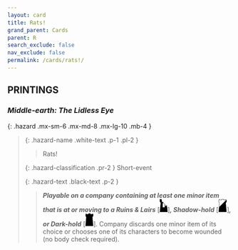 ```yaml
---
layout: card
title: Rats!
grand_parent: Cards
parent: R
search_exclude: false
nav_exclude: false
permalink: /cards/rats!/
---
```


## PRINTINGS


### _Middle-earth: The Lidless Eye_

{: .hazard .mx-sm-6 .mx-md-8 .mx-lg-10 .mb-4 }
> {: .hazard-name .white-text .p-1 .pl-2 }
> > <div class="hazard-mp"></div>
> > <div class="card-name">Rats!</div>
>
> {: .hazard-classification .pr-2 }
> Short-event
>
> {: .hazard-text .black-text .p-2 }
> > ***Playable on a company containing at least one minor item that is at or moving to a Ruins & Lairs*** \[![](/assets/images/ruinlair.svg)]***, Shadow-hold*** \[![](/assets/images/shadow-hold.svg)]***, or Dark-hold*** \[![](/assets/images/dark-hold.svg)]. Company discards one minor item of its choice or chooses one of its characters to become wounded (no body check required). 
>
